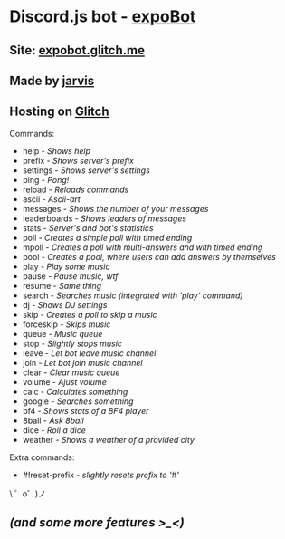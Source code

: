 Discord.js bot - [expoBot](https://discordapp.com/api/oauth2/authorize?client_id=464747957288435732&permissions=8&scope=bot)
===================
Site: [expobot.glitch.me](https://expobot.glitch.me)
------------------
Made by [jarvis](https://vk.com/tarnatovski)
-------------------
Hosting on [Glitch](https://glitch.com)
-------------------



Commands: 
* help - *Shows help*
* prefix - *Shows server's prefix*
* settings - *Shows server's settings*
* ping - *Pong!*
* reload - *Reloads commands*
* ascii - *Ascii-art*
* messages - *Shows the number of your messages*
* leaderboards - *Shows leaders of messages*
* stats - *Server's and bot's statistics*
* poll - *Creates a simple poll with timed ending*
* mpoll - *Creates a poll with multi-answers and with timed ending*
* pool - *Creates a pool, where users can add answers by themselves*
* play - *Play some music*
* pause - *Pause music, wtf*
* resume - *Same thing*
* search - *Searches music (integrated with 'play' command)*
* dj - *Shows DJ settings*
* skip - *Creates a poll to skip a music*
* forceskip - *Skips music*
* queue - *Music queue*
* stop - *Slightly stops music*
* leave - *Let bot leave music channel*
* join - *Let bot join music channel*
* clear - *Clear music queue*
* volume - *Ajust volume*
* calc - *Calculates something*
* google - *Searches something*
* bf4 - *Shows stats of a BF4 player*
* 8ball - *Ask 8ball*
* dice - *Roll a dice*
* weather - *Shows a weather of a provided city*

Extra commands:
* #!reset-prefix - *slightly resets prefix to '#'*

\ ゜o゜)ノ

*(and some more features >_<)*
-
